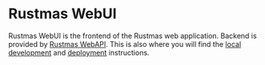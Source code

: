 Rustmas WebUI
=============

Rustmas WebUI is the frontend of the Rustmas web application. Backend is provided
by [Rustmas WebAPI](../webapi). This is also where you will find the [local development](../webapi/README.md)
and [deployment](../webapi/DEPLOYMENT.md) instructions.
